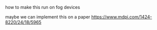 how to make this run on fog devices

maybe we can implement this on a paper 
https://www.mdpi.com/1424-8220/24/18/5965
